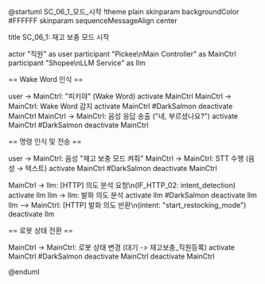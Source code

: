 @startuml SC_06_1_모드_시작
!theme plain
skinparam backgroundColor #FFFFFF
skinparam sequenceMessageAlign center

title SC_06_1: 재고 보충 모드 시작

actor "직원" as user
participant "Pickee\nMain Controller" as MainCtrl
participant "Shopee\nLLM Service" as llm

== Wake Word 인식 ==

user -> MainCtrl: "피키야" (Wake Word)
activate MainCtrl
MainCtrl -> MainCtrl: Wake Word 감지
activate MainCtrl #DarkSalmon
deactivate MainCtrl
MainCtrl -> MainCtrl: 음성 응답 송출 ("네, 부르셨나요?")
activate MainCtrl #DarkSalmon
deactivate MainCtrl

== 명령 인식 및 전송 ==

user -> MainCtrl: 음성 "재고 보충 모드 켜줘"
MainCtrl -> MainCtrl: STT 수행 (음성 → 텍스트)
activate MainCtrl #DarkSalmon
deactivate MainCtrl

MainCtrl -> llm: [HTTP] 의도 분석 요청\n(IF_HTTP_02: intent_detection)
activate llm
llm -> llm: 발화 의도 분석
activate llm #DarkSalmon
deactivate llm
llm --> MainCtrl: [HTTP] 발화 의도 반환\n(intent: "start_restocking_mode")
deactivate llm

== 로봇 상태 전환 ==

MainCtrl -> MainCtrl: 로봇 상태 변경 (대기 -> 재고보충_직원등록)
activate MainCtrl #DarkSalmon
deactivate MainCtrl
deactivate MainCtrl

@enduml